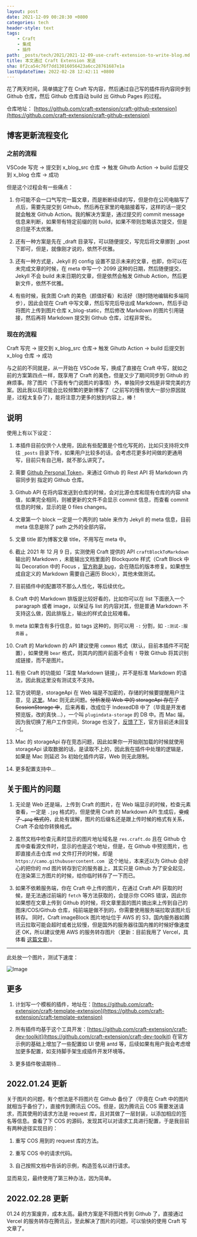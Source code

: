 ```yaml
---
layout: post
date: 2021-12-09 00:28:30 +0800
categories: tech
header-style: text
tags:
    - Craft
    - 集成
    - 插件
path: _posts/tech/2021/2021-12-09-use-craft-extension-to-write-blog.md
title: 本文通过 Craft Extension 发送
sha: 8f2ca54c76f7dd13016056423a6cc28761687e1a
lastUpdateTime: 2022-02-28 12:42:11 +0800
---
```


花了两天时间，简单搞定了在 Craft 写内容，然后通过自己写的插件将内容同步到 Github 仓库，然后 Github 仓库自动 build 出 Github Pages 的过程。

仓库地址： [https://github.com/craft-extension/craft-github-extension](https://github.com/craft-extension/craft-github-extension)

## 博客更新流程变化

### 之前的流程

VSCode 写完 → 提交到 x_blog_src 仓库 → 触发 Gihutb Action → build 后提交到 x_blog 仓库 → 成功

但是这个过程会有一些痛点：

1. 你可能不会一口气写完一篇文章，而是断断续续的写，但是你在公司电脑写了点后，需要先提交到 Github，然后再在家里的电脑接着写，这样的话一提交就会触发 Github Action。我的解决方案是，通过提交的 commit message 信息来判断，如果带有特定前缀的则 build，如果不带则忽略该次提交，但是总归是不太优雅。

2. 还有一种方案是先在 _draft 目录写，可以随便提交，写完后将文章挪到 _post 下即可，但是，就像刚才说的，依然不优雅。

3. 还有一种方式是，Jekyll 的 config 设置不显示未来的文章，也即，你可以在未完成文章的时候，在 meta 中写一个 2099 这种的日期，然后随便提交，Jekyll 不会 build 未来日期的文章，但是依然会触发 Github Action，然后更新文件，依然不优雅。

4. 有些时候，我贪图 Craft 的美色（颜值好看）和活好（随时随地编辑和多端同步），因此会现在 Craft 中写文章，然后写完后导出成 Markdown，然后手动将图片上传到图片仓库 x_blog-static，然后修改 Markdown 的图片引用链接，然后再将 Markdown 提交到 Github 仓库，过程非常长。

### 现在的流程

Craft 写完 → 提交到 x_blog_src 仓库→ 触发 Gihutb Action → build 后提交到 x_blog 仓库 → 成功

与之前的不同就是，从一开始在 VSCode 写，换成了直接在 Craft 中写，就如之前的方案第四点一样，既享用了 Craft 的美色，但是又少了期间同步到 Github 的麻烦事。除了图片（下面有专门说图片的事情）外，单独同步文档是非常完美的方案。因此我以后可能会比较频繁的更新博客了（之前写的慢有很大一部分原因就是，过程太复杂了），能将注意力更多的放到内容上，棒！

## 说明

使用上有以下设定：

1. 本插件目前仅供个人使用，因此有些配置是个性化写死的，比如只支持将文件往 `_posts` 目录下传，如果用户比较多的话，会考虑花更多时间做的更通用写，目前只有自己用，就不那么讲究了。

2. 需要 [Github Personal Token](https://github.com/settings/tokens/new)，来通过 Github 的 Rest API 将 Markdown 内容同步到 指定的 Github 仓库。

3. Github API 在将内容发送到仓库的时候，会对比源仓库和现有仓库的内容 sha 值，如果完全相同，则被更新的文件不会显示 commit 信息，而查看 commit 信息的时候，显示的是 0 files changes。

4. 文章第一个 block 一定是一个两列的 table 来作为 Jekyll 的 meta 信息，目前 meta 信息是除了 path 之外的全部内容。

5. 文章 title 即为博客文章 title，不用写在  meta 中。

6. 截止 2021 年 12 月 9 日，实测使用 Craft 提供的 API `craftBlockToMarkdown` 输出的 Markdown ，未能输出文档里面的 Blockquote 样式（Craft Block 中叫 Decoration 中的 Focus ，[官方称是 bug](https://forum.developer.craft.do/t/wrong-render-of-markdown-with-decoration-focus-and-image-question/235/6)，会在随后的版本修复。如果想生成自定义的 Markdown 需要自己遍历 Block），其他未做测试。

7. 目前插件中的配置项不那么人性化，等后续优化。

8. Craft 中的 Markdown 排版是比较好看的，比如你可以在 list 下面嵌入一个 paragraph 或者 image，以保证与 list 的内容对其，但是普通 Markdown 不支持这么做，因此排版上，输出的样式会比较难看。

9. meta 如果含有多行信息，如 tags 这种的，则可以用 `-:` 分割，如 `-:测试-:服务器` 。

10. Craft 的 Markdown 的 API 建议使用 `common` 格式（默认，目前本插件不可配置），如果使用 `bear` 格式，则其内的图片前面不会有 `!` 导致 Github 将其识别成链接，而不是图片。

11. 有些 Craft 的功能如「深度 Markdown 链接」，并不是标准 Markdown 的语法，因此我这里没有测试支不支持。

12. 官方说明是，storageApi 在 Web 端是不加密的，存储的时候要提醒用户注意，见 [这里](https://documentation.developer.craft.do/extensions/craft-api/storageapi)。Mac 则无此问题。~~分析发现 Web 中的 storageApi 存在了 SessionStorage 中~~，后来再看，改成位于 IndexedDB 中了（毕竟是开发者预览版，改的真快...），一个叫 `plugindata-storage` 的 DB 中。而 Mac 端，因为我切换了用户工作空间，Storage 也没了，[反馈了下](https://forum.developer.craft.do/t/wrong-render-of-markdown-with-decoration-focus-and-image-question/235)，官方目前还未回复 :-(。

13. Mac 的 storageApi 存在竞态问题，因此如果你一开始刚加载的时候就使用 storageApi 读取数据的话，是读取不上的，因此我在插件中处理的逻辑是，如果是 Mac 则延迟 3s 初始化插件内容，Web 则无此限制。

14. 更多配置支持中...

## 关于图片的问题

1. 无论是 Web 还是端，上传到 Craft 的图片，在 Web 端显示的时候，检查元素查看，一定是 `.jpg` 格式的，但是使用 Craft 的 Markdown API 生成后，~~变成了 ~~~~`.png`~~~~ 格式的~~，此处有误解，图片的后缀名还是跟上传时候的格式有关系，Craft 不会给你转换格式。

2. 虽然文档中检查元素时显示的图片地址域名是 `res.craft.do` 且在 Github 仓库中查看源文件时，显示的也是这个地址，但是，在 Github 中预览图片，也即直接点击仓库 md 文件打开的时候，却是 `https://camo.githubusercontent.com `  这个地址，本来还以为 Github 会好心的把你的 md 图片转存到它的服务器上，其实只是 Github 为了安全起见，在渲染第三方图片的时候，给你临时转存了一下而已。

3. 如果不依赖服务端，你在 Craft 中上传的图片，在通过 Craft API 获取的时候，是无法通过前端的 `fetch` 等方法获取的，会提示你 CORS 错误，因此你如果想在文章上传到 Github 的时候，将文章里面的图片摘出来上传到自己的图床/COS/Github 仓库，纯前端是做不到的，你需要使用服务端拉取该图片后转存。 同时，Craft  imageBlock 图片地址位于 AWS 的 S3，国内服务器如腾讯云拉取可能会超时或者比较慢，但是国外的服务器往国内推的时候好像速度还 OK，所以建议使用 AWS 的服务转存图片（更新：目前我用了 Vercel，具体看 [这篇文章](https://www.xheldon.com/tech/my-blog-ci-in-2022.html)）。

---

此处放一个图片，测试下速度：

![Image](https://res.craft.do/user/full/747e0824-8866-cf67-b3ae-2e207380d1f9/doc/5e3fe16f-07e2-4cbd-ace8-ad4d882ac82d/F2F19143-AA3B-4849-9979-31FB8DC06FF0_2/3.jpeg.jpeg)

## 更多

1. 计划写一个模板的插件，地址在：[https://github.com/craft-extension/craft-template-extension](https://github.com/craft-extension/craft-template-extension)

2. 所有插件均基于这个工具开发：[https://github.com/craft-extension/craft-dev-toolkit](https://github.com/craft-extension/craft-dev-toolkit) 在官方示例的基础上增加了一些配置如 UI 使用 antd 等，后续如果有用户我会考虑增加更多配置，如支持脚手架生成插件开发环境等。

3. 更多插件敬请期待...

## 2022.01.24 更新

关于图片的问题，有个想法是不将图片在 Github 备份了（毕竟在 Craft 中的图片就相当于备份了），直接传到腾讯云 COS。但是，因为腾讯云 COS 需要发送请求，而其使用的请求方法是 request 库，且对其做了一层封装，以添加相应的签名等信息。查看了下 COS 的源码，发现其可以对请求工具进行配置，于是我目前有两种途径实现目的： 

1. 重写 COS 用到的 request 库的方法。

2. 重写 COS 中的请求代码。

3. 自己按照文档中告诉的示例，构造签名以进行请求。

显而易见，最终使用了第三种办法，因为简单。

## 2022.02.28 更新

01.24 的方案废弃，成本太高。最终方案是不将图片传到 Github 了，直接通过 Vercel 的服务转存在腾讯云，至此解决了图片的问题，可以愉快的使用 Craft 写文章了。